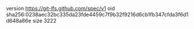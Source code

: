 version https://git-lfs.github.com/spec/v1
oid sha256:0238aec32bc335da23fde4459c7f9b32f9216d6cb1fb347cfda3f6d1d648a86e
size 3222
